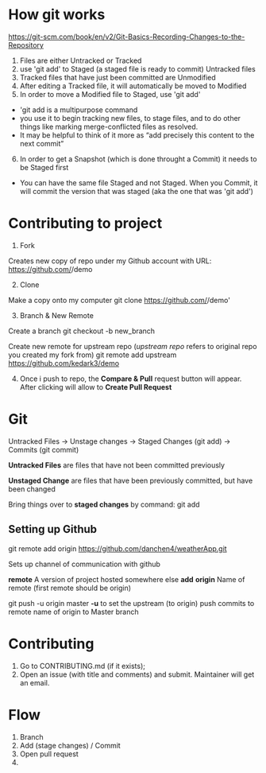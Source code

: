 # How git works

https://git-scm.com/book/en/v2/Git-Basics-Recording-Changes-to-the-Repository

1.  Files are either Untracked or Tracked
2.  use 'git add' to Staged (a staged file is ready to commit) Untracked files
3.  Tracked files that have just been committed are Unmodified
4.  After editing a Tracked file, it will automatically be moved to Modified
5.  In order to move a Modified file to Staged, use 'git add'

- 'git add is a multipurpose command
- you use it to begin tracking new files, to stage files, and to do other things like marking merge-conflicted files as resolved.
- It may be helpful to think of it more as “add precisely this content to the next commit”

6.  In order to get a Snapshot (which is done throught a Commit) it needs to be Staged first

- You can have the same file Staged and not Staged. When you Commit, it will commit the version that was staged (aka the one that was 'git add')

# Contributing to project

1. Fork

Creates new copy of repo under my Github account with URL:
https://github.com/<YourUserName>/demo

2. Clone

Make a copy onto my computer
git clone https://github.com/<YourUserName>/demo'

3. Branch & New Remote

Create a branch
git checkout -b new_branch

Create new remote for upstream repo (_upstream repo_ refers to original repo you created my fork from)
git remote add upstream https://github.com/kedark3/demo

4. Once i push to repo, the **Compare & Pull** request button will appear. After clicking will allow to **Create Pull Request**

# Git

Untracked Files -> Unstage changes -> Staged Changes (git add) -> Commits (git commit)

**Untracked Files** are files that have not been committed previously

**Unstaged Change** are files that have been previously committed, but have been changed

Bring things over to **staged changes** by command: git add

## Setting up Github

git remote add origin https://github.com/danchen4/weatherApp.git

Sets up channel of communication with github

**remote** A version of project hosted somewhere else
**add**
**origin** Name of remote (first remote should be origin)

git push -u origin master
**-u** to set the upstream (to origin)
push commits to remote name of origin to Master branch

# Contributing

1.  Go to CONTRIBUTING.md (if it exists);
2.  Open an issue (with title and comments) and submit. Maintainer will get an email.

# Flow

1. Branch
2. Add (stage changes) / Commit
3. Open pull request
4.
